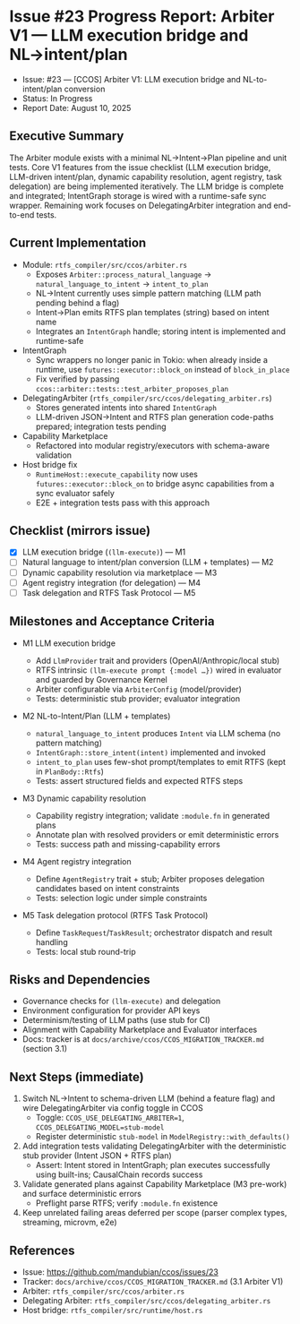 # Issue #23 Progress Report: Arbiter V1 — LLM execution bridge and NL→intent/plan

- Issue: #23 — [CCOS] Arbiter V1: LLM execution bridge and NL-to-intent/plan conversion
- Status: In Progress
- Report Date: August 10, 2025

## Executive Summary

The Arbiter module exists with a minimal NL→Intent→Plan pipeline and unit tests. Core V1 features from the issue checklist (LLM execution bridge, LLM-driven intent/plan, dynamic capability resolution, agent registry, task delegation) are being implemented iteratively. The LLM bridge is complete and integrated; IntentGraph storage is wired with a runtime-safe sync wrapper. Remaining work focuses on DelegatingArbiter integration and end-to-end tests.

## Current Implementation

- Module: `rtfs_compiler/src/ccos/arbiter.rs`
  - Exposes `Arbiter::process_natural_language` → `natural_language_to_intent` → `intent_to_plan`
  - NL→Intent currently uses simple pattern matching (LLM path pending behind a flag)
  - Intent→Plan emits RTFS plan templates (string) based on intent name
  - Integrates an `IntentGraph` handle; storing intent is implemented and runtime-safe
- IntentGraph
  - Sync wrappers no longer panic in Tokio: when already inside a runtime, use `futures::executor::block_on` instead of `block_in_place`
  - Fix verified by passing `ccos::arbiter::tests::test_arbiter_proposes_plan`
- DelegatingArbiter (`rtfs_compiler/src/ccos/delegating_arbiter.rs`)
  - Stores generated intents into shared `IntentGraph`
  - LLM-driven JSON→Intent and RTFS plan generation code-paths prepared; integration tests pending
- Capability Marketplace
  - Refactored into modular registry/executors with schema-aware validation
- Host bridge fix
  - `RuntimeHost::execute_capability` now uses `futures::executor::block_on` to bridge async capabilities from a sync evaluator safely
  - E2E + integration tests pass with this approach

## Checklist (mirrors issue)

- [x] LLM execution bridge (`(llm-execute)`) — M1
- [ ] Natural language to intent/plan conversion (LLM + templates) — M2
- [ ] Dynamic capability resolution via marketplace — M3
- [ ] Agent registry integration (for delegation) — M4
- [ ] Task delegation and RTFS Task Protocol — M5

## Milestones and Acceptance Criteria

- M1 LLM execution bridge
  - Add `LlmProvider` trait and providers (OpenAI/Anthropic/local stub)
  - RTFS intrinsic `(llm-execute prompt {:model …})` wired in evaluator and guarded by Governance Kernel
  - Arbiter configurable via `ArbiterConfig` (model/provider)
  - Tests: deterministic stub provider; evaluator integration

- M2 NL-to-Intent/Plan (LLM + templates)
  - `natural_language_to_intent` produces `Intent` via LLM schema (no pattern matching)
  - `IntentGraph::store_intent(intent)` implemented and invoked
  - `intent_to_plan` uses few-shot prompt/templates to emit RTFS (kept in `PlanBody::Rtfs`)
  - Tests: assert structured fields and expected RTFS steps

- M3 Dynamic capability resolution
  - Capability registry integration; validate `:module.fn` in generated plans
  - Annotate plan with resolved providers or emit deterministic errors
  - Tests: success path and missing-capability errors

- M4 Agent registry integration
  - Define `AgentRegistry` trait + stub; Arbiter proposes delegation candidates based on intent constraints
  - Tests: selection logic under simple constraints

- M5 Task delegation protocol (RTFS Task Protocol)
  - Define `TaskRequest`/`TaskResult`; orchestrator dispatch and result handling
  - Tests: local stub round-trip

## Risks and Dependencies

- Governance checks for `(llm-execute)` and delegation
- Environment configuration for provider API keys
- Determinism/testing of LLM paths (use stub for CI)
- Alignment with Capability Marketplace and Evaluator interfaces
- Docs: tracker is at `docs/archive/ccos/CCOS_MIGRATION_TRACKER.md` (section 3.1)

## Next Steps (immediate)

1) Switch NL→Intent to schema-driven LLM (behind a feature flag) and wire DelegatingArbiter via config toggle in CCOS
   - Toggle: `CCOS_USE_DELEGATING_ARBITER=1`, `CCOS_DELEGATING_MODEL=stub-model`
   - Register deterministic `stub-model` in `ModelRegistry::with_defaults()`
2) Add integration tests validating DelegatingArbiter with the deterministic stub provider (Intent JSON + RTFS plan)
   - Assert: Intent stored in IntentGraph; plan executes successfully using built-ins; CausalChain records success
3) Validate generated plans against Capability Marketplace (M3 pre-work) and surface deterministic errors
   - Preflight parse RTFS; verify `:module.fn` existence
4) Keep unrelated failing areas deferred per scope (parser complex types, streaming, microvm, e2e)

## References

- Issue: https://github.com/mandubian/ccos/issues/23
- Tracker: `docs/archive/ccos/CCOS_MIGRATION_TRACKER.md` (3.1 Arbiter V1)
- Arbiter: `rtfs_compiler/src/ccos/arbiter.rs`
- Delegating Arbiter: `rtfs_compiler/src/ccos/delegating_arbiter.rs`
- Host bridge: `rtfs_compiler/src/runtime/host.rs`
